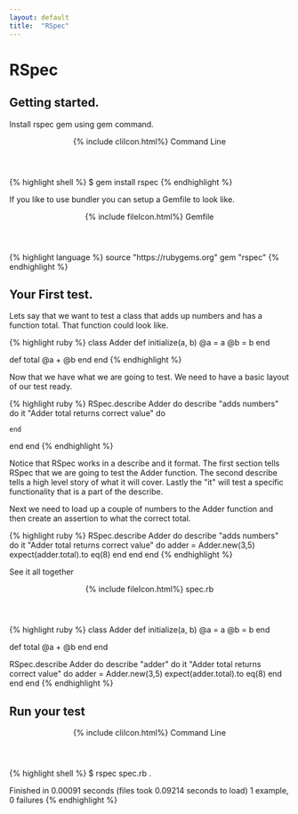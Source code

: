 ```yaml
---
layout: default
title:  "RSpec"
---
```

# RSpec

## Getting started.
Install rspec gem using gem command.

<div class="w3-card">
<header class="w3-container w3-grey">
  {% include cliIcon.html%}
  Command Line
</header>

<div class="w3-container">
{% highlight shell %}
$ gem install rspec
{% endhighlight %}
</div>
</div>

If you like to use bundler you can setup a Gemfile to look like.

<div class="w3-card">
<header class="w3-container w3-blue">
  {% include fileIcon.html%}
  Gemfile
</header>

<div class="w3-container">
{% highlight language %}
source "https://rubygems.org"
gem "rspec"
{% endhighlight %}
</div>
</div>

## Your First test.
Lets say that we want to test a class that adds up numbers and has a function
total. That function could look like.

{% highlight ruby %}
class Adder
  def initialize(a, b)
    @a = a
    @b = b
  end

  def total
    @a + @b
  end
end
{% endhighlight %}

Now that we have what we are going to test.  We need to have a basic layout of
our test ready.

{% highlight ruby %}
RSpec.describe Adder do
  describe "adds numbers" do
    it "Adder total returns correct value" do

    end
  end
end
{% endhighlight %}

Notice that RSpec works in a describe and it format.  The first section tells
RSpec that we are going to test the Adder function.  The second describe tells
a high level story of what it will cover.  Lastly the "it" will test a specific
functionality that is a part of the describe.

Next we need to load up a couple of numbers to the Adder function and then
create an assertion to what the correct total.

{% highlight ruby %}
RSpec.describe Adder do
  describe "adds numbers" do
    it "Adder total returns correct value" do
        adder = Adder.new(3,5)
        expect(adder.total).to eq(8)
    end
  end
end
{% endhighlight %}

See it all together

<div class="w3-card">
<header class="w3-container w3-blue">
  {% include fileIcon.html%}
  spec.rb
</header>

<div class="w3-container">
{% highlight ruby %}
class Adder
  def initialize(a, b)
    @a = a
    @b = b
  end

  def total
    @a + @b
  end
end

RSpec.describe Adder do
  describe "adder" do
    it "Adder total returns correct value" do
      adder = Adder.new(3,5)
      expect(adder.total).to eq(8)
    end
  end
end
{% endhighlight %}
</div>
</div>

## Run your test
<div class="w3-card">
<header class="w3-container w3-grey">
  {% include cliIcon.html%}
  Command Line
</header>

<div class="w3-container">
{% highlight shell %}
$ rspec spec.rb
.

Finished in 0.00091 seconds (files took 0.09214 seconds to load)
1 example, 0 failures
{% endhighlight %}
</div>
</div>
